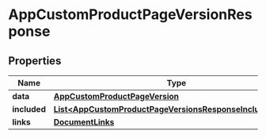 

# AppCustomProductPageVersionResponse


## Properties

| Name | Type | Description | Notes |
|------------ | ------------- | ------------- | -------------|
|**data** | [**AppCustomProductPageVersion**](AppCustomProductPageVersion.md) |  |  |
|**included** | [**List&lt;AppCustomProductPageVersionsResponseIncludedInner&gt;**](AppCustomProductPageVersionsResponseIncludedInner.md) |  |  [optional] |
|**links** | [**DocumentLinks**](DocumentLinks.md) |  |  |



